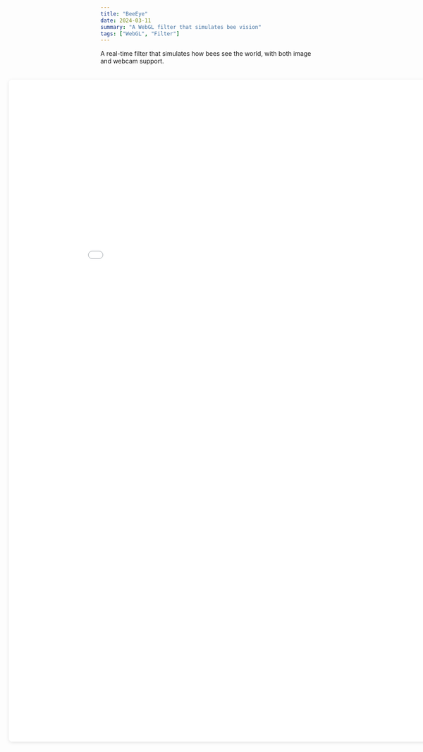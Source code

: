 ```yaml
---
title: "BeeEye"
date: 2024-03-11
summary: "A WebGL filter that simulates bee vision"
tags: ["WebGL", "Filter"]
---
```


A real-time filter that simulates how bees see the world, with both image and webcam support.

<style>
    /* Override PaperMod's container width */
    .post-content {
        max-width: none !important;
        width: 100% !important;
        padding: 0 !important;
    }
    
    /* Ensure our container takes full width */
    .filter-container {
        width: 100vw !important;
        position: relative !important;
        left: 50% !important;
        right: 50% !important;
        margin-left: -50vw !important;
        margin-right: -50vw !important;
        padding: 20px !important;
        overflow: visible !important;
    }
    
    /* Style the iframe */
    .filter-iframe {
        width: 100% !important;
        height: 1500px !important;
        border: none !important;
        border-radius: 8px !important;
        box-shadow: 0 2px 8px rgba(0,0,0,0.1) !important;
        display: block !important;
        margin: 0 auto !important;
        max-width: 1400px !important; /* Reasonable max-width for very wide screens */
    }
</style>

<div class="filter-container">
    <iframe 
        src="/beeeye/filter.html" 
        class="filter-iframe"
        allow="camera"
        allowfullscreen
        scrolling="no"
    ></iframe>
</div>
